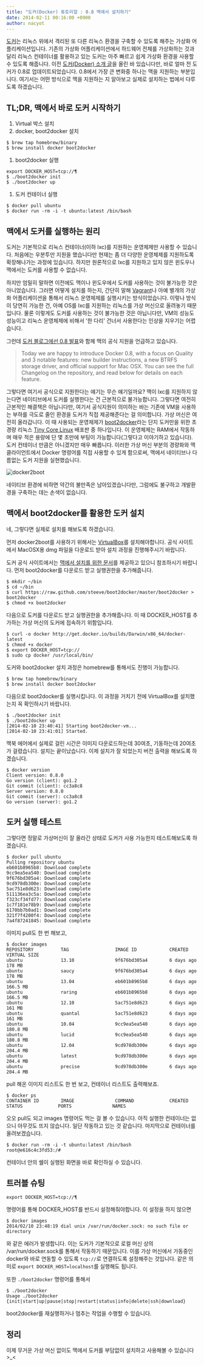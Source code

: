 ```yaml
---
title: "도커(Docker) 튜토리얼 : 0.8 맥에서 설치하기"
date: 2014-02-11 00:16:00 +0900
author: nacyot
---
```


[도커][docker]는 리눅스 위에서 격리된 또 다른 리눅스 환경을 구축할 수 있도록 해주는 가상화 어플리케이션입니다. 기존의 가상화 어플리케이션에서 하드웨어 전체를 가상화하는 것과 달리 리눅스 컨테이너를 활용하고 있는 도커는 아주 빠르고 쉽게 가상화 환경을 사용할 수 있도록 해줍니다. 이전 [도커(Docker) 소개 글][docker_introduction]을 올린 바 있습니다만, 바로 얼마 전 도커가 0.8로 업데이트되었습니다. 0.8에서 가장 큰 변화중 하나는 맥을 지원하는 부분입니다. 여기서는 어떤 방식으로 맥을 지원하는 지 알아보고 실제로 설치하는 법에서 다루도록 하겠습니다.

<!--more-->

[docker]: http://docker.io
[docker_introduction]: http://blog.nacyot.com/articles/2014-01-27-easy-deploy-with-docker/

## TL;DR, 맥에서 바로 도커 시작하기 ##

1. Virtual 박스 설치
1. docker, boot2docker 설치

```
$ brew tap homebrew/binary
$ brew install docker boot2docker
```

1. boot2docker 실행

```
export DOCKER_HOST=tcp://¶
$ ./boot2docker init
$ ./boot2docker up
```

1. 도커 컨테이너 실행

```
$ docker pull ubuntu
$ docker run -rm -i -t ubuntu:latest /bin/bash
```

## 맥에서 도커를 실행하는 원리 ##

도커는 기본적으로 리눅스 컨테이너(이하 lxc)를 지원하는 운영체제만 사용할 수 있습니다. 처음에는 우분투만 지원을 했습니다만 현재는 좀 더 다양한 운영체제를 지원하도록 확장해나가는 과정에 있습니다. 하지만 원론적으로 lxc를 지원하고 있지 않은 윈도우나 맥에서는 도커를 사용할 수 없습니다. 

하지만 엄밀히 말하면 이전에도 맥이나 윈도우에서 도커를 사용하는 것이 불가능한 것은 아니었습니다. 그러면 어떻게 설치를 하는지, 간단히 말해 [Vagrant][vagrant]나 아예 별개의 가상화 어플리케이션을 통해서 리눅스 운영체제를 실행시키는 방식이었습니다. 이렇나 방식이 당연히 가능한 건, 아예 OS를 lxc를 지원하는 리눅스를 가상 머신으로 올려놓기 때문입니다. 물론 이렇게도 도커를 사용하는 것이 불가능한 것은 아닙니다만, VM의 성능도 성능이고 리눅스 운영체제에 비해서 '한 다리' 건너서 사용한다는 인상을 지우기는 어렵습니다.

그런데 [도커 블로그에선 0.8 발표][docker08]와 함께 맥의 공식 지원을 언급하고 있습니다.

> Today we are happy to introduce Docker 0.8, with a focus on Quality and 3 notable features: new builder instructions, a new BTRFS storage driver, and official support for Mac OSX. You can see the full Changelog on the repository, and read below for details on each feature.


그렇다면 여기서 공식으로 지원한다는 얘기는 무슨 얘기일까요? 맥이 lxc를 지원하지 않는다면 네이티브에서 도커를 실행한다는 건 근본적으로 불가능합니다. 그렇다면 여전히 근본적인 해결책은 아닙니다만, 여기서 공식지원이 의미하는 바는 기존에 VM을 사용하는 부하를 극도로 줄인 환경을 도커가 직접 제공해준다는 걸 의미합니다. 가상 머신은 여전히 올라갑니다. 이 때 사용되는 운영체제가 [boot2docker][boot2docker]라는 단지 도커만을 위한 초경량 리눅스 [Tiny Core Linux][tcl] 배포판 중 하나입니다. 이 운영체제는 RAM에서 작동하며 매우 적은 용량에 단 몇 초만에 부팅이 가능합니다(그렇다고 이야기하고 있습니다). 도커 컨테이너 만큼은 아니겠지만 매우 빠릅니다. 이러한 가상 머신 부분의 경량화와 맥 클라이언트에서 Docker 명령어를 직접 사용할 수 있게 함으로써, 맥에서 네이티브나 다름없는 도커 지원을 실현했습니다.

![docker2boot](https://github-camo.global.ssl.fastly.net/fd2fda3c0d55a0a63873f4221ddbe2f1dda145c5/687474703a2f2f692e696d6775722e636f6d2f68497775644b332e676966)

네이티브 환경에 비하면 약간의 불만족은 남아있겠습니다만, 그럼에도 불구하고 개발환경을 구축하는 데는  손색이 없습니다. 

[vagrant]: http://www.vagrantup.com/
[docker08]:  http://blog.docker.io/2014/02/docker-0-8-quality-new-builder-features-btrfs-storage-osx-support/
[boot2docker]: https://github.com/steeve/boot2docker
[tcl]: http://tinycorelinux.net/

## 맥에서 boot2docker를 활용한 도커 설치 ##

네, 그렇다면 실제로 설치를 해보도록 하겠습니다. 

먼저 docker2boot를 사용하기 위해서는 [VirtualBox][virtual_box]를 설치해야합니다. 공식 사이트에서 MacOSX용 dmg 파일을 다운로드 받아 설치 과정을 진행해주시기 바랍니다.

도커 공식 사이트에서는 [맥에서 설치를 위한 문서][docker_install_on_mac]를 제공하고 있으니 참조하시기 바랍니다. 먼저 boot2docker를 다운로드 받고 실행권한을 추가해줍니다.

```
$ mkdir ~/bin
$ cd ~/bin
$ curl https://raw.github.com/steeve/boot2docker/master/boot2docker > boot2docker
$ chmod +x boot2docker
```

다음으로 도커를 다운로드 받고 실행권한을 추가해줍니다. 이 때 DOCKER_HOST를 추가하는 가상 머신의 도커에 접속하기 위함입니다.

```
$ curl -o docker http://get.docker.io/builds/Darwin/x86_64/docker-latest
$ chmod +x docker
$ export DOCKER_HOST=tcp://
$ sudo cp docker /usr/local/bin/
```

도커와 boot2docker 설치 과정은 homebrew를 통해서도 진행이 가능합니다.

```
$ brew tap homebrew/binary
$ brew install docker boot2docker
```

다음으로 boot2docker를 실행시킵니다. 이 과정을 거치기 전에 VirtualBox를 설치했는지 꼭 확인하시기 바랍니다.

```
$ ./boot2docker init
$ ./boot2docker up
[2014-02-10 23:40:41] Starting boot2docker-vm...
[2014-02-10 23:41:01] Started.
```

맥북 에어에서 실제로 걸린 시간은 이미지 다운로드하는데 30여초, 기동하는데 20여초가 걸렸습니다. 설치는 끝이났습니다. 이제 설치가 잘 되었는지 버전 출력을 해보도록 하겠습니다.

```
$ docker version
Client version: 0.8.0
Go version (client): go1.2
Git commit (client): cc3a8c8
Server version: 0.8.0
Git commit (server): cc3a8c8
Go version (server): go1.2
```

[virtual_box]: https://www.virtualbox.org/wiki/Downloads
[docker_install_on_mac]: http://docs.docker.io/en/latest/installation/mac/
## 도커 실행 테스트 ##

그렇다면 정말로 가상머신이 잘 올라간 상태로 도커가 사용 가능한지 테스트해보도록 하겠습니다.

```
$ docker pull ubuntu
Pulling repository ubuntu
eb601b8965b8: Download complete
9cc9ea5ea540: Download complete
9f676bd305a4: Download complete
9cd978db300e: Download complete
5ac751e8d623: Download complete
511136ea3c5a: Download complete
f323cf34fd77: Download complete
1c7f181e78b9: Download complete
6170bb7b0ad1: Download complete
321f7f4200f4: Download complete
7a4f87241845: Download complete
```

이미지 pull도 한 번 해보고,

```
$ docker images
REPOSITORY          TAG                 IMAGE ID            CREATED             VIRTUAL SIZE
ubuntu              13.10               9f676bd305a4        6 days ago          178 MB
ubuntu              saucy               9f676bd305a4        6 days ago          178 MB
ubuntu              13.04               eb601b8965b8        6 days ago          166.5 MB
ubuntu              raring              eb601b8965b8        6 days ago          166.5 MB
ubuntu              12.10               5ac751e8d623        6 days ago          161 MB
ubuntu              quantal             5ac751e8d623        6 days ago          161 MB
ubuntu              10.04               9cc9ea5ea540        6 days ago          180.8 MB
ubuntu              lucid               9cc9ea5ea540        6 days ago          180.8 MB
ubuntu              12.04               9cd978db300e        6 days ago          204.4 MB
ubuntu              latest              9cd978db300e        6 days ago          204.4 MB
ubuntu              precise             9cd978db300e        6 days ago          204.4 MB
```

pull 해온 이미지 리스트도 한 번 보고, 컨테이너 리스트도 출력해보죠.

```
$ docker ps
CONTAINER ID        IMAGE               COMMAND             CREATED             STATUS             PORTS               NAMES
```

오오 pull도 되고 images 명령어도 먹는 걸 볼 수 있습니다. 아직 실행한 컨테이너는 없으니 아무것도 뜨지 않습니다. 일단 작동하고 있는 것 같습니다. 마지막으로 컨테이너를 올려보겠습니다.

```
$ docker run -rm -i -t ubuntu:latest /bin/bash
root@e616c4c3fd53:/# 
```

컨테이너 안의 쉘이 실행된 화면을 바로 확인하실 수 있습니다.

## 트러블 슈팅 ##

```
export DOCKER_HOST=tcp://¶
```

명령어를 통해 DOCKER_HOST를 반드시 설정해줘야합니다. 이 설정을 하지 않으면

```
$ docker images
2014/02/10 23:48:19 dial unix /var/run/docker.sock: no such file or directory
```

와 같은 에러가 발생합니다. 이는 도커가 기본적으로 로컬 머신 상의 /var/run/docker.sock를 통해서 작동하기 때문입니다. 이를 가상 머신에서 가동중인 docker와 바로 연동할 수 있도록 `tcp://`로 연결하도록 설정해주는 것입니다. 같은 의미로 `export DOCKER_HOST=localhost`를 실행해도 됩니다.

또한 `./boot2docker` 명령어를 통해서 

```
$ ./boot2docker
Usage ./boot2docker {init|start|up|pause|stop|restart|status|info|delete|ssh|download}
```

boot2docker를 재실행하거나 멈추는 작업을 수행할 수 있습니다.

## 정리 ##

이제 무거운 가상 머신 없이도 맥에서 도커를 부담없이 설치하고 사용해볼 수 있습니다 >_<